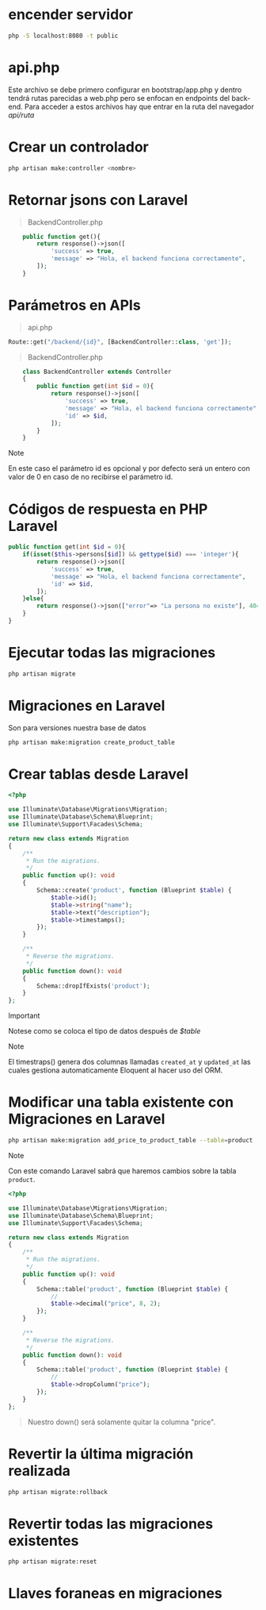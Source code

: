 
# encender servidor
```bash
php -S localhost:8080 -t public
```

# api.php

Este archivo se debe primero configurar en bootstrap/app.php y dentro tendrá rutas parecidas a web.php pero se enfocan en endpoints del back-end.
Para acceder a estos archivos hay que entrar en la ruta del navegador *api/ruta*

# Crear un controlador

```bash
php artisan make:controller <nombre>
```

# Retornar jsons con Laravel

> BackendController.php
```php
    public function get(){
        return response()->json([
            'success' => true,
            'message' => "Hola, el backend funciona correctamente",
        ]);
    }
```

# Parámetros en APIs

> api.php
```php
Route::get("/backend/{id}", [BackendController::class, 'get']);
```

> BackendController.php
```php
    class BackendController extends Controller
    {
        public function get(int $id = 0){
            return response()->json([
                'success' => true,
                'message' => "Hola, el backend funciona correctamente",
                'id' => $id,
            ]);
        }
    }
```

> [!NOTE]
> En este caso el parámetro id es opcional y por defecto será un entero con valor de 0 en caso de no recibirse el parámetro id.

# Códigos de respuesta en PHP Laravel
```php
public function get(int $id = 0){
    if(isset($this->persons[$id]) && gettype($id) === 'integer'){
        return response()->json([
            'success' => true,
            'message' => "Hola, el backend funciona correctamente",
            'id' => $id,
        ]);
    }else{
        return response()->json(["error"=> "La persona no existe"], 404);
    }
}
```


# Ejecutar todas las migraciones
```bash
php artisan migrate
```

# Migraciones en Laravel
Son para versiones nuestra base de datos

```bash
php artisan make:migration create_product_table
```

# Crear tablas desde Laravel

```php
<?php

use Illuminate\Database\Migrations\Migration;
use Illuminate\Database\Schema\Blueprint;
use Illuminate\Support\Facades\Schema;

return new class extends Migration
{
    /**
     * Run the migrations.
     */
    public function up(): void
    {
        Schema::create('product', function (Blueprint $table) {
            $table->id();
            $table->string("name");
            $table->text("description");
            $table->timestamps();
        });
    }

    /**
     * Reverse the migrations.
     */
    public function down(): void
    {
        Schema::dropIfExists('product');
    }
};

```

> [!IMPORTANT]
> Notese como se coloca el tipo de datos después de *$table*

> [!NOTE]
> El timestraps() genera dos columnas llamadas `created_at` y `updated_at` las cuales gestiona automaticamente Eloquent al hacer uso del ORM.


# Modificar una tabla existente con Migraciones en Laravel

```bash
php artisan make:migration add_price_to_product_table --table=product
```
> [!NOTE]
> Con este comando Laravel sabrá que haremos cambios sobre la tabla `product`.


```php
<?php

use Illuminate\Database\Migrations\Migration;
use Illuminate\Database\Schema\Blueprint;
use Illuminate\Support\Facades\Schema;

return new class extends Migration
{
    /**
     * Run the migrations.
     */
    public function up(): void
    {
        Schema::table('product', function (Blueprint $table) {
            //
            $table->decimal("price", 8, 2);
        });
    }

    /**
     * Reverse the migrations.
     */
    public function down(): void
    {
        Schema::table('product', function (Blueprint $table) {
            //
            $table->dropColumn("price");
        });
    }
};
```

> Nuestro down() será solamente quitar la columna "price".



# Revertir la última migración realizada

```bash
php artisan migrate:rollback
```

# Revertir todas las migraciones existentes

```bash
php artisan migrate:reset
```

# Llaves foraneas en migraciones